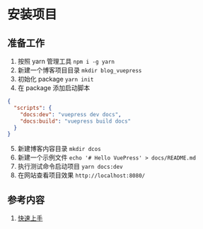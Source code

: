 # 安装项目

## 准备工作

1. 按照 yarn 管理工具 `npm i -g yarn`
2. 新建一个博客项目目录 `mkdir blog_vuepress`
3. 初始化 package `yarn init`
4. 在 package 添加启动脚本

```json
{
  "scripts": {
    "docs:dev": "vuepress dev docs",
    "docs:build": "vuepress build docs"
  }
}
```

5. 新建博客内容目录 `mkdir dcos`
6. 新建一个示例文件 `echo '# Hello VuePress' > docs/README.md`
7. 执行测试命令启动项目 `yarn docs:dev`
8. 在网站查看项目效果 `http://localhost:8080/`

## 参考内容

1. [快速上手](https://vuepress.vuejs.org/zh/guide/getting-started.html)
